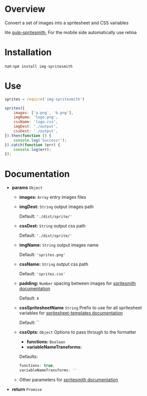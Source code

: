 # Overview

Convert a set of images into a spritesheet and CSS variables

lite [gulp-spritesmith], For the mobile side automatically use retina

# Installation

run `npm install img-spritesmith`

# Use

```js
sprites = require('img-spritesmith')

sprites({
    images: ['a.png', 'b.png'],
    imgName: 'logo.png',
    cssName: 'logo.css',
    imgDest: './output',
    cssDest: './output',
}).then(function () {
    console.log('Success!');
}).catch(function (err) {
    console.log(err);
});
```

# Documentation

- **params** `Object`
    - **images:** `Array` entry images files

    - **imgDest:** `String` output images path

        Default: `'./dist/sprite/'`

    - **cssDest:** `String` output css path

        Default: `'./dist/sprite/'`

    - **imgName:** `String` output images name

        Default: `'sprites.png'`

    - **cssName:** `String` output css path

        Default: `'sprites.css'`

    - **padding:** `Number` spacing between images for [spritesmith documentation]

        Default: `4`
    - **cssSpritesheetName** `String` Prefix to use for all spritesheet variables for [spritesheet-templates documentation]

        Default: ``

    - **cssOpts:** `Object` Options to pass through to the formatter
        + **functions:** `Boolean`
        + **variableNameTransforms:**

        Defaults:

        ```js
        functions: true,
        variableNameTransforms: ''
        ```
    - Other parameters for [spritesmith documentation]


- **return** `Promise`


[gulp-spritesmith]: https://github.com/twolfson/gulp.spritesmith
[spritesmith]: https://github.com/Ensighten/spritesmith
[spritesmith documentation]: https://github.com/Ensighten/spritesmith#documentation
 [spritesheet-templates documentation]: https://github.com/twolfson/spritesheet-templates#documentation

